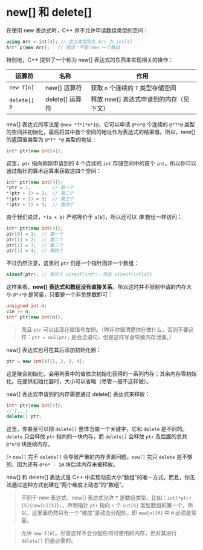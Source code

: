# new[] 和 delete[]

在使用 new 表达式时，C++ 并不允许申请数组类型的空间：
```cpp
using Arr = int[4]; // 定义类型别名 Arr 为 int[4]
Arr* p{new Arr};   // 错误：不能 new 一个数组
``` 
特别地，C++ 提供了一个称为 new[] 表达式的东西来实现相关的操作：

| 运算符       | 名称            | 作用                                    |
| ------------ | --------------- | --------------------------------------- |
| `new T[n]`   | new[] 运算符    | 获取 `n` 个连续的 `T` 类型存储空间      |
| `delete[] p` | delete[] 运算符 | 释放 new[] 表达式申请到的内存（见下文） |

new[] 表达式的写法是 `@new *T*[*n*]@`，它可以申请 `@*n*@` 个连续的 `@*T*@` 类型的空间并初始化，最后将其中首个空间的地址作为表达式的结果值。所以，new[] 的返回值类型为 `@*T* *@` 类型的地址：
```cpp
int* ptr{new int[4]};
```
这里，`ptr` 指向刚刚申请到的 4 个连续的 `int` 存储空间中的首个 `int`。所以你可以通过指针的算术运算来获取这四个空间：
```cpp
int* ptr{new int[4]};
*ptr = 1;        // 第一个
*(ptr + 1) = 2;  // 第二个
*(ptr + 2) = 3;  // 第三个
*(ptr + 3) = 4;  // 第四个
```
由于我们说过，`*(a + b)` 严格等价于 `a[b]`，所以还可以 *像* 数组一样访问：
```cpp
int* ptr{new int[4]};
ptr[0] = 1;  // 第一个
ptr[1] = 2;  // 第二个
ptr[2] = 3;  // 第三个
ptr[3] = 4;  // 第四个
```

不过仍然注意，这里的 `ptr` 仍是一个指针而非一个数组：
```cpp
sizeof(ptr); // 等价于 sizeof(int*)，而非 sizeof(int[4])
```

这样来看，**new[] 表达式和数组没有直接关系**。所以这时并不限制申请的内存大小 `@*n*@` 是常量，只要是一个非负整数即可：
```cpp
unsigned int n;
cin >> n;
int* ptr{new int[n]};
```

> 而且 `ptr` 可以出现在赋值号左侧。（除非你很清楚你在做什么，否则不要这样：`ptr = nullptr;` 是合法语句，但是这样写会导致内存泄漏。）

new[] 表达式也可在其后添加初始化器：
```cpp
ptr = new int[4]{1, 2, 3, 4};
```
这是聚合初始化，会用列表中的值依次初始化获得的一系列内存；其余内存零初始化。在提供初始化器时，大小可以省略（尽管一般不这样做）。

new[] 表达式申请到的内存需要通过 delete[] 表达式来释放：
```cpp
int* ptr{new int[4]};
// [...]
delete[] ptr;
```
这里，你甚至可以把 `delete[]` 整体当做一个关键字，它和 `delete` 是不同的。`delete` 只会释放 `ptr` 指向的一块内存，而 `delete[]` 会释放 `ptr` 及后面的总共 `@*n*@` 块连续内存。

!> `new[]` 完不 `delete[]` 会导致严重的内存泄漏问题。`new[]` 完只 `delete` 是不够的，因为还有 `@*n* - 1@` 块后续内存未被释放。

new[] 和 delete[] 表达式是 C++ 中实现动态大小“数组”的唯一方式。而且，你无法通过这种方式创建在“两个维度上动态”的“数组”。

> 不同于 new 表达式，new[] 表达式允许 `T` 是数组类型，比如：`int(*ptr)[5]{new[n][5]};`，声明指针 `ptr` 指向 `n` 个 `int[5]` 类型数组的第一个。所以，这里面仍然只有一个“维度”是动态分配的，即 `new[n][M]` 中 `M` 必须是常量。

> 允许 `new T[0]`。尽管这样不会分配任何可使用的内存，但对其进行 `delete[]` 仍是必需的。